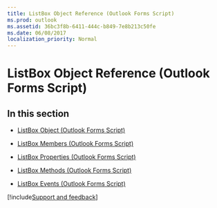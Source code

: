 ```yaml
---
title: ListBox Object Reference (Outlook Forms Script)
ms.prod: outlook
ms.assetid: 36bc3f8b-6411-444c-b849-7e8b213c50fe
ms.date: 06/08/2017
localization_priority: Normal
---
```



# ListBox Object Reference (Outlook Forms Script)

## In this section


-  [ListBox Object (Outlook Forms Script)](Outlook.listbox.md)
    
-  [ListBox Members (Outlook Forms Script)](Outlook.listbox(members).md)
    
-  [ListBox Properties (Outlook Forms Script)](Outlook.listbox(properties).md)
    
-  [ListBox Methods (Outlook Forms Script)](Outlook.listbox(methods).md)
    
-  [ListBox Events (Outlook Forms Script)](Outlook.listbox(events).md)

[!include[Support and feedback](~/includes/feedback-boilerplate.md)]
